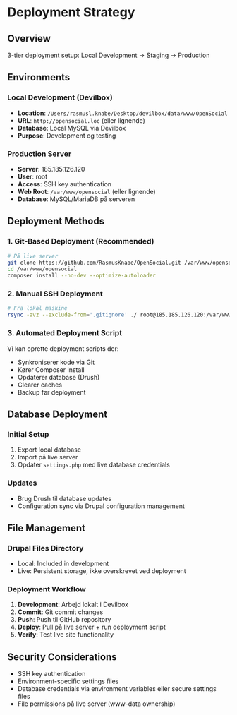 # Deployment Strategy

## Overview

3-tier deployment setup: Local Development → Staging → Production

## Environments

### Local Development (Devilbox)
- **Location**: `/Users/rasmusl.knabe/Desktop/devilbox/data/www/OpenSocial`
- **URL**: `http://opensocial.loc` (eller lignende)
- **Database**: Local MySQL via Devilbox
- **Purpose**: Development og testing

### Production Server
- **Server**: 185.185.126.120
- **User**: root
- **Access**: SSH key authentication
- **Web Root**: `/var/www/opensocial` (eller lignende)
- **Database**: MySQL/MariaDB på serveren

## Deployment Methods

### 1. Git-Based Deployment (Recommended)

```bash
# På live server
git clone https://github.com/RasmusKnabe/OpenSocial.git /var/www/opensocial
cd /var/www/opensocial
composer install --no-dev --optimize-autoloader
```

### 2. Manual SSH Deployment

```bash
# Fra lokal maskine
rsync -avz --exclude-from='.gitignore' ./ root@185.185.126.120:/var/www/opensocial/
```

### 3. Automated Deployment Script

Vi kan oprette deployment scripts der:
- Synkroniserer kode via Git
- Kører Composer install
- Opdaterer database (Drush)
- Clearer caches
- Backup før deployment

## Database Deployment

### Initial Setup
1. Export local database
2. Import på live server
3. Opdater `settings.php` med live database credentials

### Updates
- Brug Drush til database updates
- Configuration sync via Drupal configuration management

## File Management

### Drupal Files Directory
- Local: Included in development
- Live: Persistent storage, ikke overskrevet ved deployment

### Deployment Workflow

1. **Development**: Arbejd lokalt i Devilbox
2. **Commit**: Git commit changes
3. **Push**: Push til GitHub repository
4. **Deploy**: Pull på live server + run deployment script
5. **Verify**: Test live site functionality

## Security Considerations

- SSH key authentication
- Environment-specific settings files
- Database credentials via environment variables eller secure settings files
- File permissions på live server (www-data ownership)